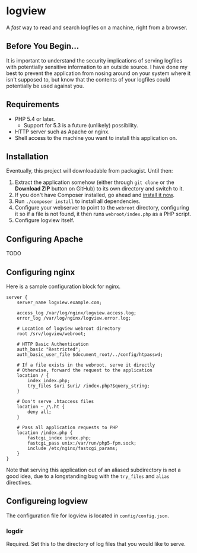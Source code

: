logview
=======

A _fast_ way to read and search logfiles on a machine, right from a browser.

Before You Begin...
-------------------

It is important to understand the security implications of serving logfiles with potentially sensitive information to an outside source.  I have done my best to prevent the application from nosing around on your system where it isn't supposed to, but know that the contents of your logfiles could potentially be used against you.

Requirements
------------

- PHP 5.4 or later.
  - Support for 5.3 is a future (unlikely) possibility.
- HTTP server such as Apache or nginx.
- Shell access to the machine you want to install this application on.

Installation
------------

Eventually, this project will downloadable from packagist.  Until then:

1. Extract the application somehow (either through `git clone` or the __Download ZIP__ button on GitHub) to its own directory and switch to it.
2. If you don't have Composer installed, go ahead and [install it now](https://getcomposer.org/download/).
3. Run `./composer install` to install all dependencies.
4. Configure your webserver to point to the `webroot` directory, configuring it so if a file is not found, it then runs `webroot/index.php` as a PHP script.
5. Configure logview itself.

Configuring Apache
------------------

TODO

Configuring nginx
-----------------

Here is a sample configuration block for nginx.

    server {
        server_name logview.example.com;

        access_log /var/log/nginx/logview.access.log;
        error_log /var/log/nginx/logview.error.log;

        # Location of logview webroot directory
        root /srv/logview/webroot;

        # HTTP Basic Authentication
        auth_basic "Restricted";
        auth_basic_user_file $document_root/../config/htpasswd;

        # If a file exists in the webroot, serve it directly
        # Otherwise, forward the request to the application
        location / {
            index index.php;
            try_files $uri $uri/ /index.php?$query_string;
        }

        # Don't serve .htaccess files
        location ~ /\.ht {
            deny all;
        }

        # Pass all application requests to PHP
        location /index.php {
            fastcgi_index index.php;
            fastcgi_pass unix:/var/run/php5-fpm.sock;
            include /etc/nginx/fastcgi_params;
        }
    }

Note that serving this application out of an aliased subdirectory is not a good idea, due to a longstanding bug with the `try_files` and `alias` directives.

Configureing logview
--------------------

The configuration file for logview is located in `config/config.json`.

### logdir

Required.  Set this to the directory of log files that you would like to serve.
